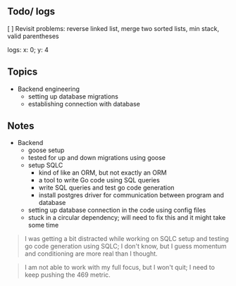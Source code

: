 ## Todo/ logs

[ ] Revisit problems: reverse linked list, merge two sorted lists, min stack, valid parentheses

logs: x: 0; y: 4

## Topics
- Backend engineering
	- setting up database migrations
	- establishing connection with database


## Notes
- Backend 
	- goose setup 
	- tested for up and down migrations using goose 
	- setup SQLC
		- kind of like an ORM, but not exactly an ORM
		- a tool to write Go code using SQL queries
		- write SQL queries and test go code generation 
		- install postgres driver for communication between program and database
	- setting up database connection in the code using config files 
	- stuck in a circular dependency; will need to fix this and it might take some time
> I was getting a bit distracted while working on SQLC setup and testing go code generation using SQLC; I don't know, but I guess momentum and conditioning are more real than I thought. 

> I am not able to work with my full focus, but I won't quit; I need to keep pushing the 469 metric. 
